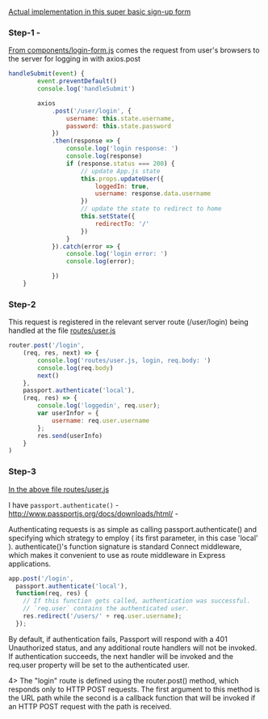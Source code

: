 [Actual implementation in this super basic sign-up form](https://github.com/rohan-paul/SignUp-Form-with-Passport)

### Step-1 -
[From components/login-form.js](https://github.com/rohan-paul/SignUp-Form-with-Passport/blob/master/src/components/login-form.js) comes the request from user's browsers to the server for logging in with axios.post

```js
handleSubmit(event) {
        event.preventDefault()
        console.log('handleSubmit')

        axios
            .post('/user/login', {
                username: this.state.username,
                password: this.state.password
            })
            .then(response => {
                console.log('login response: ')
                console.log(response)
                if (response.status === 200) {
                    // update App.js state
                    this.props.updateUser({
                        loggedIn: true,
                        username: response.data.username
                    })
                    // update the state to redirect to home
                    this.setState({
                        redirectTo: '/'
                    })
                }
            }).catch(error => {
                console.log('login error: ')
                console.log(error);

            })
    }

```
### Step-2
This request is registered in the relevant server route (/user/login) being handled at the file [routes/user.js](https://github.com/rohan-paul/SignUp-Form-with-Passport/blob/master/server/routes/user.js)


```js
router.post('/login',
    (req, res, next) => {
        console.log('routes/user.js, login, req.body: ')
        console.log(req.body)
        next()
    },
    passport.authenticate('local'),
    (req, res) => {
        console.log('loggedin', req.user);
        var userInfor = {
            username: req.user.username
        };
        res.send(userInfo)
    }
)

```
### Step-3

[In the above file routes/user.js](https://github.com/rohan-paul/SignUp-Form-with-Passport/blob/master/server/routes/user.js)

 I have ``passport.authenticate()`` - http://www.passportjs.org/docs/downloads/html/ -


Authenticating requests is as simple as calling passport.authenticate() and specifying which strategy to employ (  its first parameter, in this case 'local' ). authenticate()'s function signature is standard Connect middleware, which makes it convenient to use as route middleware in Express applications.

```js
app.post('/login',
  passport.authenticate('local'),
  function(req, res) {
    // If this function gets called, authentication was successful.
    // `req.user` contains the authenticated user.
    res.redirect('/users/' + req.user.username);
  });
```

By default, if authentication fails, Passport will respond with a 401 Unauthorized status, and any additional route handlers will not be invoked. If authentication succeeds, the next handler will be invoked and the req.user property will be set to the authenticated user.

4> The "login" route is defined using the router.post() method, which responds only to HTTP POST requests. The first argument to this method is the URL path while the second is a callback function that will be invoked if an HTTP POST request with the path is received.